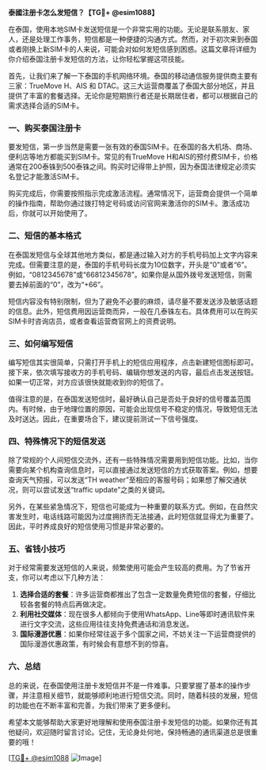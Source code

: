 **泰國注册卡怎么发短信？【TG💪+ @esim1088】**

在泰国，使用本地SIM卡发送短信是一个非常实用的功能。无论是联系朋友、家人，还是处理工作事务，短信都是一种便捷的沟通方式。然而，对于初次来到泰国或者刚换上新SIM卡的人来说，可能会对如何发短信感到困惑。这篇文章将详细为你介绍泰国注册卡发短信的方法，让你轻松掌握这项技能。

首先，让我们来了解一下泰国的手机网络环境。泰国的移动通信服务提供商主要有三家：TrueMove H、AIS 和 DTAC。这三大运营商覆盖了泰国大部分地区，并且提供了丰富的套餐选择。无论你是短期旅行者还是长期居住者，都可以根据自己的需求选择合适的SIM卡。

### 一、购买泰国注册卡

要发短信，第一步当然是需要一张有效的泰国SIM卡。在泰国的各大机场、商场、便利店等地方都能买到SIM卡。常见的有TrueMove H和AIS的预付费SIM卡，价格通常在200泰铢到500泰铢之间。购买时记得带上护照，因为泰国法律规定必须实名登记才能激活SIM卡。

购买完成后，你需要按照指示完成激活流程。通常情况下，运营商会提供一个简单的操作指南，帮助你通过拨打特定号码或访问官网来激活你的SIM卡。激活成功后，你就可以开始使用了。

### 二、短信的基本格式

在泰国发短信与全球其他地方类似，都是通过输入对方的手机号码加上文字内容来完成。但需要注意的是，泰国的手机号码长度为10位数字，开头是“0”或者“6”。例如，“0812345678”或“66812345678”。如果你是从国外拨号发送短信，则需要去掉前面的“0”，改为“+66”。

短信内容没有特别限制，但为了避免不必要的麻烦，请尽量不要发送涉及敏感话题的信息。此外，短信费用因运营商而异，一般在几泰铢左右。具体费用可以在购买SIM卡时咨询店员，或者查看运营商官网上的资费说明。

### 三、如何编写短信

编写短信其实很简单，只需打开手机上的短信应用程序，点击新建短信图标即可。接下来，依次填写接收方的手机号码、编辑你想发送的内容，最后点击发送按钮。如果一切正常，对方应该很快就能收到你的短信了。

值得注意的是，在泰国发送短信时，最好确认自己是否处于良好的信号覆盖范围内。有时候，由于地理位置的原因，可能会出现信号不稳定的情况，导致短信无法及时送达。因此，在重要场合下，建议提前测试一下信号强度。

### 四、特殊情况下的短信发送

除了常规的个人间短信交流外，还有一些特殊情况需要用到短信功能。比如，当你需要向某个机构查询信息时，可以直接通过发送短信的方式获取答案。例如，想要查询天气预报，可以发送“TH weather”至相应的客服号码；如果想了解交通状况，则可以尝试发送“traffic update”之类的关键词。

另外，在某些紧急情况下，短信也可能成为一种重要的联系方式。例如，在自然灾害发生时，电话线路可能因为过度拥挤而无法接通，此时短信就显得尤为重要了。因此，平时养成良好的短信使用习惯是非常必要的。

### 五、省钱小技巧

对于经常需要发送短信的人来说，频繁使用可能会产生较高的费用。为了节省开支，你可以考虑以下几种方法：

1. **选择合适的套餐**：许多运营商都推出了包含一定数量免费短信的套餐，仔细比较各套餐的特点后再做决定。
2. **利用社交媒体**：现在很多人都倾向于使用WhatsApp、Line等即时通讯软件来进行文字交流，这些应用往往支持免费通话和消息发送。
3. **国际漫游优惠**：如果你经常往返于多个国家之间，不妨关注一下运营商提供的国际漫游优惠政策，有时候会有意想不到的惊喜。

### 六、总结

总的来说，在泰国使用注册卡发短信并不是一件难事。只要掌握了基本的操作步骤，并注意相关细节，就能够顺利地进行短信交流。同时，随着科技的发展，短信的功能也在不断丰富和完善，为我们带来了更多便利。

希望本文能够帮助大家更好地理解和使用泰国注册卡发短信的功能。如果你还有其他疑问，欢迎随时留言讨论。记住，无论身处何地，保持畅通的通讯渠道总是很重要的哦！

[[TG💪+ @esim1088](https://t.me/s/esim1088) ![Image](https://i.postimg.cc/4NQfJmqS/Snipaste-2025-05-13-00-14-12.png)]